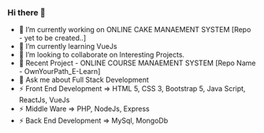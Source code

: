 ### Hi there 👋



- 🔭 I’m currently working on ONLINE CAKE MANAEMENT SYSTEM [Repo - yet to be created..]
- 🌱 I’m currently learning VueJs
- 👯 I’m looking to collaborate on Interesting Projects.
- 🔭 Recent Project - ONLINE COURSE MANAEMENT SYSTEM [Repo Name - OwnYourPath_E-Learn]
- 💬 Ask me about Full Stack Development
- ⚡ Front End Development => HTML 5, CSS 3, Bootstrap 5, Java Script, ReactJs, VueJs
- ⚡ Middle Ware => PHP, NodeJs, Express
- ⚡ Back End Development => MySql, MongoDb

